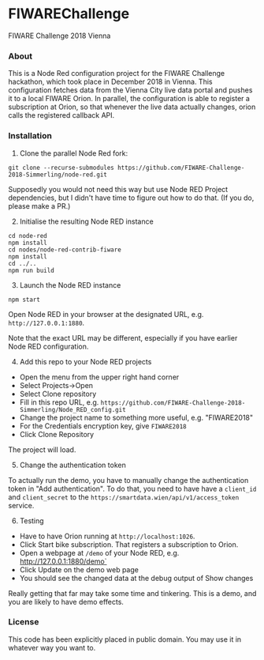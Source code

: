 FIWAREChallenge
===============

FIWARE Challenge 2018 Vienna

### About

This is a Node Red configuration project for the FIWARE Challenge hackathon, which took place in December 2018 in Vienna.
This configuration fetches data from the Vienna City live data portal and pushes it to a local FIWARE Orion.
In parallel, the configuration is able to register a subscription at Orion, so that whenever the live data actually changes,
orion calls the registered callback API.

### Installation

1. Clone the parallel Node Red fork:

```
git clone --recurse-submodules https://github.com/FIWARE-Challenge-2018-Simmerling/node-red.git
```

Supposedly you would not need this way but use Node RED Project dependencies, but I didn't have time
to figure out how to do that.  (If you do, please make a PR.)

2. Initialise the resulting Node RED instance
```
cd node-red
npm install
cd nodes/node-red-contrib-fiware
npm install
cd ../..
npm run build
```

3. Launch the Node RED instance
```
npm start
```

Open Node RED in your browser at the designated URL, e.g. `http://127.0.0.1:1880`.

Note that the exact URL may be different, especially if you have earlier Node RED configuration.

4. Add this repo to your Node RED projects

* Open the menu from the upper right hand corner
* Select Projects->Open
* Select Clone repository
* Fill in this repo URL, e.g. `https://github.com/FIWARE-Challenge-2018-Simmerling/Node_RED_config.git`
* Change the project name to something more useful, e.g. "FIWARE2018"
* For the Credentials encryption key, give `FIWARE2018`
* Click Clone Repository

The project will load.  

5. Change the authentication token

To actually run the demo, you have to manually change the authentication token in "Add authentication".  To do that, you need to have have a `client_id` and `client_secret` to the `https://smartdata.wien/api/v1/access_token` service.

6. Testing

* Have to have Orion running at `http://localhost:1026`.
* Click Start bike subscription.  That registers a subscription to Orion.
* Open a webpage at `/demo` of your Node RED, e.g. http://127.0.0.1:1880/demo`
* Click Update on the demo web page
* You should see the changed data at the debug output of Show changes

Really getting that far may take some time and tinkering.  This is a demo, and you are likely to have demo effects.

### License

This code has been explicitly placed in public domain.  You may use it in whatever way you want to.
